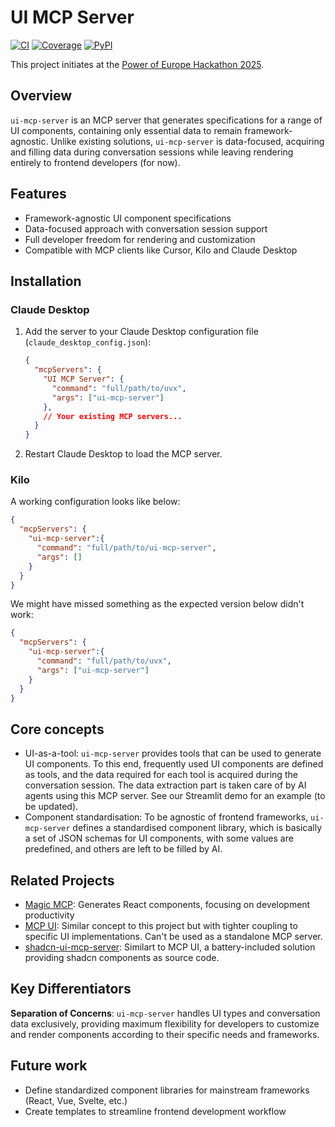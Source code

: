 # UI MCP Server

[![CI](https://github.com/ShaojieJiang/ui-mcp-server/actions/workflows/ci.yml/badge.svg?event=push)](https://github.com/ShaojieJiang/ui-mcp-server/actions/workflows/ci.yml?query=branch%3Amain)
[![Coverage](https://coverage-badge.samuelcolvin.workers.dev/ShaojieJiang/ui-mcp-server.svg)](https://coverage-badge.samuelcolvin.workers.dev/redirect/ShaojieJiang/ui-mcp-server)
[![PyPI](https://img.shields.io/pypi/v/ui-mcp-server.svg)](https://pypi.python.org/pypi/ui-mcp-server)

This project initiates at the [Power of Europe Hackathon 2025](https://rewirenow.com/en/resources/blog/power-of-europe-hackathon-building-with-european-ai/).

## Overview

`ui-mcp-server` is an MCP server that generates specifications for a range of UI components, containing only essential data to remain framework-agnostic. Unlike existing solutions, `ui-mcp-server` is data-focused, acquiring and filling data during conversation sessions while leaving rendering entirely to frontend developers (for now).

## Features

- Framework-agnostic UI component specifications
- Data-focused approach with conversation session support
- Full developer freedom for rendering and customization
- Compatible with MCP clients like Cursor, Kilo and Claude Desktop

## Installation

### Claude Desktop

1. Add the server to your Claude Desktop configuration file (`claude_desktop_config.json`):
   ```json
   {
     "mcpServers": {
       "UI MCP Server": {
         "command": "full/path/to/uvx",
         "args": ["ui-mcp-server"]
       },
       // Your existing MCP servers...
     }
   }
   ```

2. Restart Claude Desktop to load the MCP server.

### Kilo

A working configuration looks like below:

```json
{
  "mcpServers": {
    "ui-mcp-server":{
      "command": "full/path/to/ui-mcp-server",
      "args": []
    }
  }
}
```

We might have missed something as the expected version below didn't work:
```json
{
  "mcpServers": {
    "ui-mcp-server":{
      "command": "full/path/to/uvx",
      "args": ["ui-mcp-server"]
    }
  }
}
```

## Core concepts

- UI-as-a-tool: `ui-mcp-server` provides tools that can be used to generate UI components. To this end, frequently used UI components are defined as tools, and the data required for each tool is acquired during the conversation session. The data extraction part is taken care of by AI agents using this MCP server. See our Streamlit demo for an example (to be updated).
- Component standardisation: To be agnostic of frontend frameworks, `ui-mcp-server` defines a standardised component library, which is basically a set of JSON schemas for UI components, with some values are predefined, and others are left to be filled by AI.

## Related Projects

- [Magic MCP](https://github.com/21st-dev/magic-mcp): Generates React components, focusing on development productivity
- [MCP UI](https://github.com/idosal/mcp-ui): Similar concept to this project but with tighter coupling to specific UI implementations. Can't be used as a standalone MCP server.
- [shadcn-ui-mcp-server](https://github.com/Jpisnice/shadcn-ui-mcp-server): Similart to MCP UI, a battery-included solution providing shadcn components as source code.

## Key Differentiators

**Separation of Concerns**: `ui-mcp-server` handles UI types and conversation data exclusively, providing maximum flexibility for developers to customize and render components according to their specific needs and frameworks.

## Future work

- Define standardized component libraries for mainstream frameworks (React, Vue, Svelte, etc.)
- Create templates to streamline frontend development workflow
